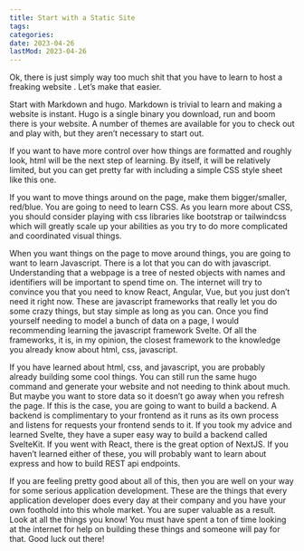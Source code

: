 ```yaml
---
title: Start with a Static Site
tags: 
categories: 
date: 2023-04-26
lastMod: 2023-04-26
---
```

Ok, there is just simply way too much shit that you have to learn to host a freaking website . Let’s make that easier.

Start with Markdown and hugo.  Markdown is trivial to learn and making a website is instant. Hugo is a single binary you download, run and boom there is your website. A number of themes are available for you to check out and play with, but they aren’t necessary to start out.

If you want to have more control over how things are formatted and roughly look, html will be the next step of learning. By itself, it will be relatively limited, but you can get pretty far with including a simple CSS style sheet like this one.

If you want to move things around on the page, make them bigger/smaller, red/blue. You are going to need to learn CSS. As you learn more about CSS, you should consider playing with css libraries like bootstrap or tailwindcss which will greatly scale up your abilities as you try to do more complicated and coordinated visual things.

When you want things on the page to move around things, you are going to want to learn Javascript. There is a lot that you can do with javascript. Understanding that a webpage is a tree of nested objects with names and identifiers will be important to spend time on. The internet will try to convince you that you need to know React, Angular, Vue, but you just don’t need it right now. These are javascript frameworks that really let you do some crazy things, but stay simple as long as you can. Once you find yourself needing to model a bunch of data on a page, I would recommending learning the javascript framework Svelte. Of all the frameworks, it is, in my opinion, the closest framework to the knowledge you already know about html, css, javascript.

If you have learned about html, css, and javascript, you are probably already building some cool things. You can still run the same hugo command and generate your website and not needing to think about much. But maybe you want to store data so it doesn’t go away when you refresh the page. If this is the case, you are going to want to build a backend. A backend is complimentary to your frontend as it runs as its own process and listens for requests your frontend sends to it. If you took my advice and learned Svelte, they have a super easy way to build a backend called SvelteKit. If you went with React, there is the great option of NextJS. If you haven’t learned either of these, you will probably want to learn about express and how to build REST api endpoints.

If you are feeling pretty good about all of this, then you are well on your way for some serious application development. These are the things that every application developer does every day at their company and you have your own foothold into this whole market. You are super valuable as a result. Look at all the things you know! You must have spent a ton of time looking at the internet for help on building these things and someone will pay for that. Good luck out there!

